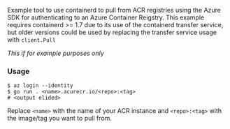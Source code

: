 Example tool to use containerd to pull from ACR registries using the Azure SDK for authenticating to an Azure Container Reigstry.
This example requires containerd >= 1.7 due to its use of the containerd transfer service, but older versions could be used by replacing the transfer service usage with `client.Pull`


*This if for example purposes only*

### Usage

```console
$ az login --identity
$ go run . <name>.acurecr.io/<repo>:<tag>
# <output elided>
```

Replace `<name>` with the name of your ACR instance and `<repo>:<tag>` with the image/tag you want to pull from.
